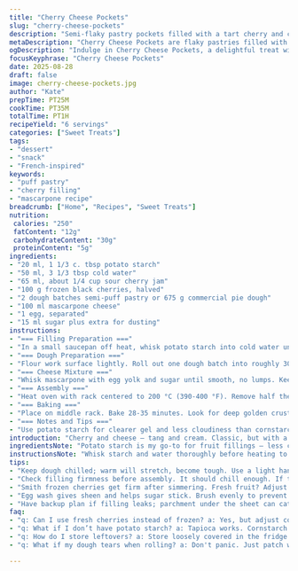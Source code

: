 ```yaml
---
title: "Cherry Cheese Pockets"
slug: "cherry-cheese-pockets"
description: "Semi-flaky pastry pockets filled with a tart cherry and cream cheese mixture. The filling is thickened with potato starch instead of cornstarch, and mascarpone replaces quark for a richer texture. The pastry lattice top vents steam for a crispy finish. Uses frozen cherries and tangy preserves. Baking times and steps slightly adjusted to optimize filling set and crust color. Ideal for quick dessert or snack. No nuts, naturally gluten-free pastry possible with store-bought dough alternatives."
metaDescription: "Cherry Cheese Pockets are flaky pastries filled with rich mascarpone and tart cherries. A unique treat with perfect appeal."
ogDescription: "Indulge in Cherry Cheese Pockets, a delightful treat with a crispy crust and creamy filling. Perfect for snacks or desserts."
focusKeyphrase: "Cherry Cheese Pockets"
date: 2025-08-28
draft: false
image: cherry-cheese-pockets.jpg
author: "Kate"
prepTime: PT25M
cookTime: PT35M
totalTime: PT1H
recipeYield: "6 servings"
categories: ["Sweet Treats"]
tags:
- "dessert"
- "snack"
- "French-inspired"
keywords:
- "puff pastry"
- "cherry filling"
- "mascarpone recipe"
breadcrumb: ["Home", "Recipes", "Sweet Treats"]
nutrition: 
 calories: "250"
 fatContent: "12g"
 carbohydrateContent: "30g"
 proteinContent: "5g"
ingredients:
- "20 ml, 1 1/3 c. tbsp potato starch"
- "50 ml, 3 1/3 tbsp cold water"
- "65 ml, about 1/4 cup sour cherry jam"
- "100 g frozen black cherries, halved"
- "2 dough batches semi-puff pastry or 675 g commercial pie dough"
- "100 ml mascarpone cheese"
- "1 egg, separated"
- "15 ml sugar plus extra for dusting"
instructions:
- "=== Filling Preparation ==="
- "In a small saucepan off heat, whisk potato starch into cold water until lump-free. Stir in jam. Place over medium-high heat. Whisk constantly. Mixture will thicken rapidly; keep stirring until it just starts to bubble, no large boil. Add frozen cherries. Simmer 2 minutes, stirring gently. Transfer to bowl, cover immediately to prevent skin. Allow to cool to room temp, then refrigerate 50-60 minutes until firm but pliable."
- "=== Dough Preparation ==="
- "Flour work surface lightly. Roll out one dough batch into roughly 30x20 cm rectangles. Cut each into six 10 cm squares. Arrange on parchment-lined baking sheet. On half the squares, score diagonal slits across center—enough to vent but not to cut through edges. Place baking sheets in freezer while preparing cheese filling."
- "=== Cheese Mixture ==="
- "Whisk mascarpone with egg yolk and sugar until smooth, no lumps. Keep refrigerated until ready."
- "=== Assembly ==="
- "Heat oven with rack centered to 200 °C (390-400 °F). Remove half the dough squares with no slits from fridge. Mound 1 tbsp cheese filling in center, leaving clear 2 cm border. Spoon 1 tbsp cherry filling over cheese. Brush edges with egg white. Top each with a vented square, matching edges. Press edges firmly with fork to seal; avoid overworking dough to prevent tough crust. Brush top with egg white, sprinkle sugar evenly."
- "=== Baking ==="
- "Place on middle rack. Bake 28-35 minutes. Look for deep golden crust with puffed edges. Filling should bubble slightly under vents but not leak. Remove when sides are firm, bottom crisp. Cool 10 minutes on rack before serving."
- "=== Notes and Tips ==="
- "Use potato starch for clearer gel and less cloudiness than cornstarch, holds up better under acidic cherry filling. Mascarpone adds moisture and silkiness; quark or cream cheese fine substitutes but cut back sugar slightly. Frozen cherries can be replaced with fresh if in season – omit simmer time accordingly. Pie dough from store works but semi-puff gives flakier rise. Egg wash adds shine and aids sugar adhesion - don’t skip. If filling seems too loose after chilling, stir in 1 tsp additional starch before filling. Overfilling leads to leaks, watch placement. Cool slightly or bites will spill hot filling. Store loosely covered to retain crispness."
introduction: "Cherry and cheese — tang and cream. Classic, but with a twist—masking dullness. Potato starch thickens so gel stays translucent not puddle-milky. Mascarpone for silk, not grainy quark this time. Frozen fruit keeps it easy and seasonal flavor hangs true. Dough? Semi-puff over plain pie dough when you want a puff, but plain dough works if pinched carefully. Latticed vents stop sogginess, letting steam sneak out while crust crisps up golden. Wait till filling firms chilled or risk sloppy pockets. Bake until dough peaks golden, pockets puffed, aroma bold, sugar melting on top. Eat warm but not molten; edges must hold or chaos. Aroma of butter, cherry, sugar caramelizing. No nuts. No gluten if you swap dough. Blue plate special meets kitchen pragmatism. Don't fuss too much; it's about balance and texture, no fluff."
ingredientsNote: "Potato starch is my go-to for fruit fillings — less cloudy, better set under acid than cornstarch. Sour cherry jam works best for sharpness; sweet jams will dull the profile. Frozen cherries save time and provide a firm texture after simmer. Mascarpone replaces quark here—a bit softer but richer and adds moisture, making filling luscious, so cut sugar just right or cookies get too sweet. Semi-puff pastry yields flaky structure without full lamination hassle. Commercial dough acceptable but watch handling to avoid toughness. Eggs split for wash and filling binder. Sugar sprinkled atop caramelizes, adding crunch and gloss. Substitutions: cream cheese for mascarpone, tapioca starch for potato if you can’t find it. Keep dough cold; warm dough tears easily on scoring and sealing."
instructionsNote: "Whisk starch and water thoroughly before heating to avoid lumps. Constant stirring during thickening is the key or you get gluey clumps or burnt bottom. Simmer preserves fruit integrity without crushing cherries. Chilling filling firms it so it doesn't leak, but don't freeze. Scoring dough lets steam escape; prevents sogginess and bubbling over. Don't skip freezing dough squares before assembly — prevents stretching and misshaping. Seal edges firmly with fork but don’t over-press or crust toughens. Egg white brush helps glue and adds golden sheen; brush evenly to avoid blisters. Bake in center rack for even heat circulation. Check color, not just time; peaks tell story — too pale is doughy, too dark is burnt. Cooling cools filling and firms up pockets for neat bites. Store loosely covered to keep crust crisp; airtight makes it soggy. Avoid too much filling; it’ll ooze and burn on pan. Sounds: gentle bubbling, crackling sugar. Smell: butter, cherry jam sweetness, faint caramel."
tips:
- "Keep dough chilled; warm will stretch, become tough. Use a light hand when rolling. Flour lightly. Score deliberately for steam escape. Too many slits can dry. Use a fork to seal edges, gently or risk tough crust. Watch baking time and color. Golden is key. If too pale, dough is gummy. Too dark? Burnt."
- "Check filling firmness before assembly. It should chill enough. If too loose, stir in a dash more starch. Lumpy filling leaks. Avoid overfilling, keep within clear border, edges must hold. Watch edges when sealing; press too firmly, lose flakiness. Remember, steam needs a path out. Bake until edges puffed and top crisp."
- "Smith frozen cherries get firm after simmering. Fresh fruit? Adjust cooking times. Sour jam,yes. Pleasant tartness lifts flavors. Sweet ones dull profiles. If using regular cream cheese, reduce sugar slightly — it’s richer. Semi-puff pastry adds flakiness without the hassle. Commercial dough? Acceptable, but handle with care!"
- "Egg wash gives sheen and helps sugar stick. Brush evenly to prevent lifting; keep it gentle. If they explode, cover baking sheet to catch drips. Listen; bubbling and crackling signals good things. Memorize aromas: sugar caramelizing, cherries heating, butter. Notes mean success. Cool slightly before biting; hot filling can burn."
- "Have backup plan if filling leaks; parchment under the sheet can catch spills. Store loosely covered; airtight makes them soggy. Or freeze unbaked pockets. Thaw in fridge before baking. Baking times may shift slightly depending on filling temperature. Remember to check color, not just time, for the best crust."
faq:
- "q: Can I use fresh cherries instead of frozen? a: Yes, but adjust cooking time; skip simmering. Fresh won't hold as well, so watch moisture. Cherries might need to be pitted and roughly chopped."
- "q: What if I don’t have potato starch? a: Tapioca works. Cornstarch's fine too, but can be cloudy. Starch helps filling stay clear and thick. Keep an eye on thickness — aim for firm but still spreadable."
- "q: How do I store leftovers? a: Store loosely covered in the fridge. Eat within a day or two. Can freeze unbaked. Bake straight from frozen; check for time. Feel for firmness and crust golden."
- "q: What if my dough tears when rolling? a: Don't panic. Just patch with a little extra; join edges carefully. Keep dough cold and flour lightly. Stretching means it's likely too warm."

---
```

